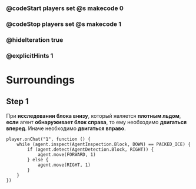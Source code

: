 ### @codeStart players set @s makecode 0
### @codeStop players set @s makecode 1

### @hideIteration true 
### @explicitHints 1


# Surroundings 

## Step 1
При **исследовании блока внизу**, который является **плотным льдом**, **если** агент **обнаруживает блок справа**, то ему необходимо **двигаться вперед**. Иначе необходимо **двигаться вправо**.



```ghost
player.onChat("1", function () {
    while (agent.inspect(AgentInspection.Block, DOWN) == PACKED_ICE) {
        if (agent.detect(AgentDetection.Block, RIGHT)) {
            agent.move(FORWARD, 1)
        } else {
            agent.move(RIGHT, 1)
        }
    }
})
```

